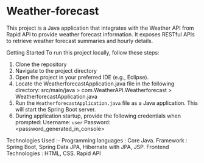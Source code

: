 # Weather-forecast


This project is a Java application that integrates with the Weather API from Rapid API to provide weather forecast information. It exposes RESTful APIs to retrieve weather forecast summaries and hourly details.

Getting Started
To run this project locally, follow these steps:

1. Clone the repository
2. Navigate to the project directory
3. Open the project in your preferred IDE (e.g., Eclipse).
4. Locate the WeatherforecastApplication.java file in the following directory:
      src/main/java > com.WeatherAPI.Weatherforecast > WeatherforecastApplication.java
5. Run the `WeatherforecastApplication.java` file as a Java application. This will start the Spring Boot server.
6. During application startup, provide the following credentials when prompted:
   Username: `user`
   Password: <password_generated_in_console>

Technologies Used :-
  Programming languages : Core Java.
  Framework : Spring Boot, Spring Data JPA, Hibernate with JPA, JSP.
  Frontend Technologies : HTML, CSS.
  Rapid API
  

